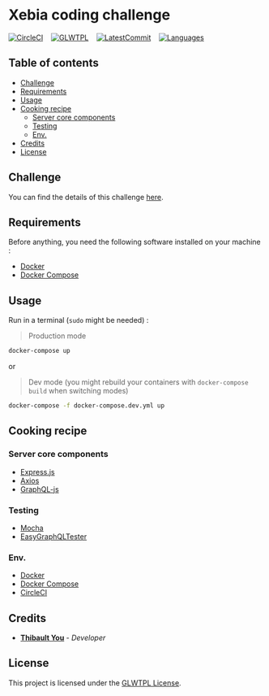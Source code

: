 # Xebia coding challenge

[![CircleCI](https://circleci.com/gh/thibaultyou/xebia-library/tree/master.svg?style=svg)](https://circleci.com/gh/thibaultyou/xebia-library/tree/master) &nbsp;&nbsp; [![GLWTPL](https://img.shields.io/badge/license-GLWTPL-blue.svg)](https://github.com/me-shaon/GLWTPL) &nbsp;&nbsp; [![LatestCommit](https://img.shields.io/github/last-commit/thibaultyou/xebia-library.svg)](https://github.com/thibaultyou/xebia-library) &nbsp;&nbsp; [![Languages](https://img.shields.io/github/languages/top/thibaultyou/xebia-library.svg)](https://github.com/thibaultyou/xebia-library)

## Table of contents

<!-- toc -->

- [Challenge](#challenge)
- [Requirements](#requirements)
- [Usage](#usage)
- [Cooking recipe](#cooking-recipe)
  * [Server core components](#server-core-components)
  * [Testing](#testing)
  * [Env.](#env)
- [Credits](#credits)
- [License](#license)

<!-- tocstop -->

## Challenge

You can find the details of this challenge [here](https://github.com/xebia-france/recruitment-tests/blob/master/ExerciceFront.md).

## Requirements

Before anything, you need the following software installed on your machine :

- [Docker](https://docs.docker.com/engine/installation/)
- [Docker Compose](https://docs.docker.com/compose/install/)

## Usage

Run in a terminal (`sudo` might be needed) :

> Production mode

```sh
docker-compose up
```

or

> Dev mode (you might rebuild your containers with `docker-compose build` when switching modes)

```sh
docker-compose -f docker-compose.dev.yml up
```

## Cooking recipe

### Server core components

- [Express.js](https://github.com/expressjs/express)
- [Axios](https://github.com/axios/axios)
- [GraphQL-js](https://github.com/graphql/graphql-js)

### Testing

- [Mocha](https://github.com/mochajs/mocha)
- [EasyGraphQLTester](https://github.com/EasyGraphQL/easygraphql-tester)

### Env.

- [Docker](https://www.docker.com/)
- [Docker Compose](https://docs.docker.com/compose/)
- [CircleCI](https://circleci.com/)

## Credits

- **[Thibault You](mailto:thibaultyou@gmail.com)** - _Developer_

## License

This project is licensed under the [GLWTPL License](./LICENSE.md).
